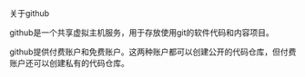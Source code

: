 关于githubgithub是一个共享虚拟主机服务，用于存放使用git的软件代码和内容项目。github提供付费账户和免费账户。这两种账户都可以创建公开的代码仓库，但付费账户还可以创建私有的代码仓库。